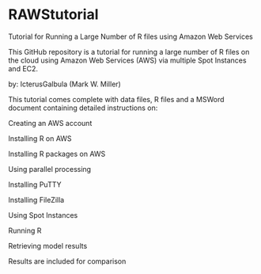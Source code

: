 # RAWStutorial

Tutorial for Running a Large Number of R files using Amazon Web Services

This GitHub repository is a tutorial for running a large number of R files on the cloud using Amazon Web Services (AWS) via multiple Spot Instances and EC2.

by: IcterusGalbula (Mark W. Miller)

This tutorial comes complete with data files, R files and a MSWord document containing detailed instructions on:

Creating an AWS account

Installing R on AWS

Installing R packages on AWS

Using parallel processing

Installing PuTTY

Installing FileZilla

Using Spot Instances

Running R

Retrieving model results

Results are included for comparison
